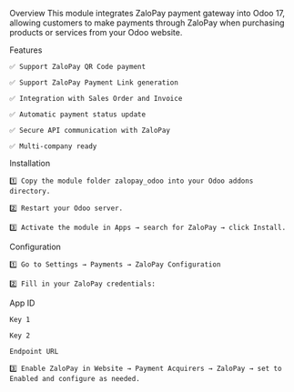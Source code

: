 Overview
This module integrates ZaloPay payment gateway into Odoo 17, allowing customers to make payments through ZaloPay when purchasing products or services from your Odoo website.

  Features
  
    ✅ Support ZaloPay QR Code payment
    
    ✅ Support ZaloPay Payment Link generation
    
    ✅ Integration with Sales Order and Invoice
    
    ✅ Automatic payment status update
    
    ✅ Secure API communication with ZaloPay
    
    ✅ Multi-company ready

  Installation
  
    1️⃣ Copy the module folder zalopay_odoo into your Odoo addons directory.
    
    2️⃣ Restart your Odoo server.
    
    3️⃣ Activate the module in Apps → search for ZaloPay → click Install.

  Configuration
  
    1️⃣ Go to Settings → Payments → ZaloPay Configuration
    
    2️⃣ Fill in your ZaloPay credentials:

  App ID

    Key 1

    Key 2

    Endpoint URL

    3️⃣ Enable ZaloPay in Website → Payment Acquirers → ZaloPay → set to Enabled and configure as needed.

